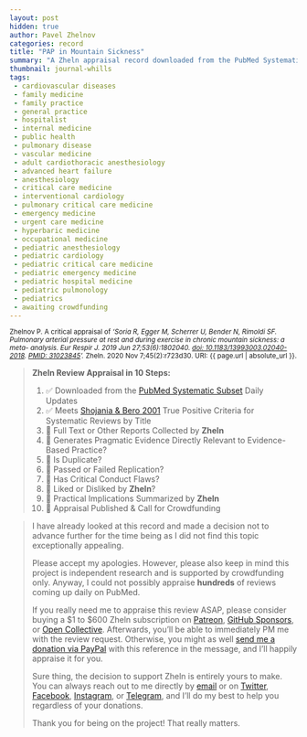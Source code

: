 ```yaml
---
layout: post
hidden: true
author: Pavel Zhelnov
categories: record
title: "PAP in Mountain Sickness"
summary: "A Zheln appraisal record downloaded from the PubMed Systematic Subset daily updates."
thumbnail: journal-whills
tags:
 - cardiovascular diseases
 - family medicine
 - family practice
 - general practice
 - hospitalist
 - internal medicine
 - public health
 - pulmonary disease
 - vascular medicine
 - adult cardiothoracic anesthesiology
 - advanced heart failure
 - anesthesiology
 - critical care medicine
 - interventional cardiology
 - pulmonary critical care medicine
 - emergency medicine
 - urgent care medicine
 - hyperbaric medicine
 - occupational medicine
 - pediatric anesthesiology
 - pediatric cardiology
 - pediatric critical care medicine
 - pediatric emergency medicine
 - pediatric hospital medicine
 - pediatric pulmonology
 - pediatrics
 - awaiting crowdfunding
---
```


<small id="citation">Zhelnov P. A critical appraisal of _‘Soria R, Egger M, Scherrer U, Bender N, Rimoldi SF. Pulmonary arterial pressure at rest and during exercise in chronic mountain sickness: a meta- analysis. Eur Respir J. 2019 Jun 27;53(6):1802040. [doi: 10.1183/13993003.02040-2018](https://doi.org/10.1183/13993003.02040-2018). [PMID: 31023845](https://pubmed.gov/31023845)’._ Zheln. 2020 Nov 7;45(2):r723d30. URI: {{ page.url | absolute_url }}.</small>

> **Zheln Review Appraisal in 10 Steps:**
>
> 1. ✅ Downloaded from the [PubMed Systematic Subset](https://github.com/p1m-ortho/qs-global-ortho-search-queries/blob/global-sr-query/README.md) Daily Updates
> 2. ✅ Meets [Shojania & Bero 2001](https://www.researchgate.net/publication/11820967_Taking_Advantage_of_the_Explosion_of_Systematic_Reviews_An_Efficient_MEDLINE_Search_Strategy) True Positive Criteria for Systematic Reviews by Title
> 3. 🔄 Full Text or Other Reports Collected by **Zheln**
> 4. 🔄 Generates Pragmatic Evidence Directly Relevant to Evidence-Based Practice?
> 5. 🔄 Is Duplicate?
> 6. 🔄 Passed or Failed Replication?
> 7. 🔄 Has Critical Conduct Flaws?
> 8. 🔄 Liked or Disliked by **Zheln**?
> 9. 🔄 Practical Implications Summarized by **Zheln**
> 10. 🔄 Appraisal Published & Call for Crowdfunding

> I have already looked at this record and made a decision not to advance further for the time being as I did not find this topic exceptionally appealing.
>
> Please accept my apologies. However, please also keep in mind this project is independent research and is supported by crowdfunding only. Anyway, I could not possibly appraise **hundreds** of reviews coming up daily on PubMed.
> 
> If you really need me to appraise this review ASAP, please consider buying a $1 to $600 Zheln subscription on [Patreon](https://patreon.com/zheln), [GitHub Sponsors](https://github.com/sponsors/drzhelnov), or [Open Collective](https://opencollective.com/zheln). Afterwards, you’ll be able to immediately PM me with the review request. Otherwise, you might as well [send me a donation via PayPal](https://paypal.me/pjelnov) with this reference in the message, and I’ll happily appraise it for you.
> 
> Sure thing, the decision to support Zheln is entirely yours to make. You can always reach out to me directly by [email](mailto:pavel@zheln.com) or on [Twitter](https://twitter.com/drzhelnov), [Facebook](https://facebook.com/drzhelnov), [Instagram](https://instagram.com/igzheln), or [Telegram](https://t.me/drzhelnov), and I’ll do my best to help you regardless of your donations.
> 
> Thank you for being on the project! That really matters.
